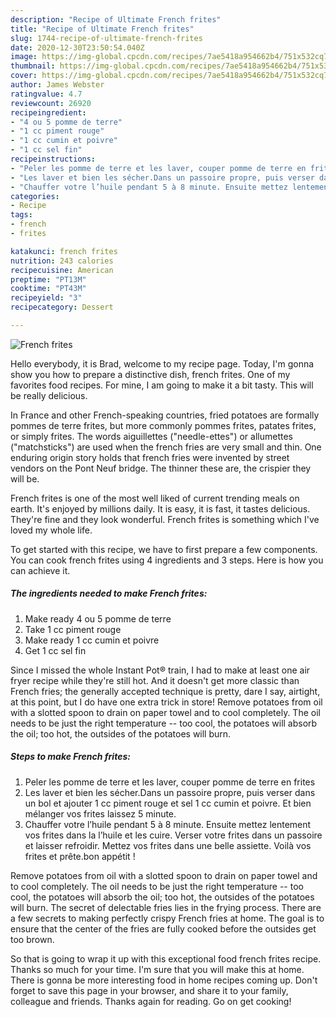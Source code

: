 ```yaml
---
description: "Recipe of Ultimate French frites"
title: "Recipe of Ultimate French frites"
slug: 1744-recipe-of-ultimate-french-frites
date: 2020-12-30T23:50:54.040Z
image: https://img-global.cpcdn.com/recipes/7ae5418a954662b4/751x532cq70/french-frites-photo-principale-de-la-recette.jpg
thumbnail: https://img-global.cpcdn.com/recipes/7ae5418a954662b4/751x532cq70/french-frites-photo-principale-de-la-recette.jpg
cover: https://img-global.cpcdn.com/recipes/7ae5418a954662b4/751x532cq70/french-frites-photo-principale-de-la-recette.jpg
author: James Webster
ratingvalue: 4.7
reviewcount: 26920
recipeingredient:
- "4 ou 5 pomme de terre"
- "1 cc piment rouge"
- "1 cc cumin et poivre"
- "1 cc sel fin"
recipeinstructions:
- "Peler les pomme de terre et les laver, couper pomme de terre en frites"
- "Les laver et bien les sécher.Dans un passoire propre, puis verser dans un bol et ajouter 1 cc piment rouge et sel 1 cc cumin et poivre. Et bien mélanger vos frites laissez 5 minute."
- "Chauffer votre l’huile pendant 5 à 8 minute. Ensuite mettez lentement vos frites dans la l’huile et les cuire. Verser votre frites dans un passoire et laisser refroidir. Mettez vos frites dans une belle assiette. Voilà vos frites et prête.bon appétit !"
categories:
- Recipe
tags:
- french
- frites

katakunci: french frites 
nutrition: 243 calories
recipecuisine: American
preptime: "PT13M"
cooktime: "PT43M"
recipeyield: "3"
recipecategory: Dessert

---
```



![French frites](https://img-global.cpcdn.com/recipes/7ae5418a954662b4/751x532cq70/french-frites-photo-principale-de-la-recette.jpg)

Hello everybody, it is Brad, welcome to my recipe page. Today, I'm gonna show you how to prepare a distinctive dish, french frites. One of my favorites food recipes. For mine, I am going to make it a bit tasty. This will be really delicious.

In France and other French-speaking countries, fried potatoes are formally pommes de terre frites, but more commonly pommes frites, patates frites, or simply frites. The words aiguillettes (&#34;needle-ettes&#34;) or allumettes (&#34;matchsticks&#34;) are used when the french fries are very small and thin. One enduring origin story holds that french fries were invented by street vendors on the Pont Neuf bridge. The thinner these are, the crispier they will be.

French frites is one of the most well liked of current trending meals on earth. It's enjoyed by millions daily. It is easy, it is fast, it tastes delicious. They're fine and they look wonderful. French frites is something which I've loved my whole life.


To get started with this recipe, we have to first prepare a few components. You can cook french frites using 4 ingredients and 3 steps. Here is how you can achieve it.

<!--inarticleads1-->

##### The ingredients needed to make French frites:

1. Make ready 4 ou 5 pomme de terre
1. Take 1 cc piment rouge
1. Make ready 1 cc cumin et poivre
1. Get 1 cc sel fin


Since I missed the whole Instant Pot® train, I had to make at least one air fryer recipe while they&#39;re still hot. And it doesn&#39;t get more classic than French fries; the generally accepted technique is pretty, dare I say, airtight, at this point, but I do have one extra trick in store! Remove potatoes from oil with a slotted spoon to drain on paper towel and to cool completely. The oil needs to be just the right temperature -- too cool, the potatoes will absorb the oil; too hot, the outsides of the potatoes will burn. 

<!--inarticleads2-->

##### Steps to make French frites:

1. Peler les pomme de terre et les laver, couper pomme de terre en frites
1. Les laver et bien les sécher.Dans un passoire propre, puis verser dans un bol et ajouter 1 cc piment rouge et sel 1 cc cumin et poivre. Et bien mélanger vos frites laissez 5 minute.
1. Chauffer votre l’huile pendant 5 à 8 minute. Ensuite mettez lentement vos frites dans la l’huile et les cuire. Verser votre frites dans un passoire et laisser refroidir. Mettez vos frites dans une belle assiette. Voilà vos frites et prête.bon appétit !


Remove potatoes from oil with a slotted spoon to drain on paper towel and to cool completely. The oil needs to be just the right temperature -- too cool, the potatoes will absorb the oil; too hot, the outsides of the potatoes will burn. The secret of delectable fries lies in the frying process. There are a few secrets to making perfectly crispy French fries at home. The goal is to ensure that the center of the fries are fully cooked before the outsides get too brown. 

So that is going to wrap it up with this exceptional food french frites recipe. Thanks so much for your time. I'm sure that you will make this at home. There is gonna be more interesting food in home recipes coming up. Don't forget to save this page in your browser, and share it to your family, colleague and friends. Thanks again for reading. Go on get cooking!
